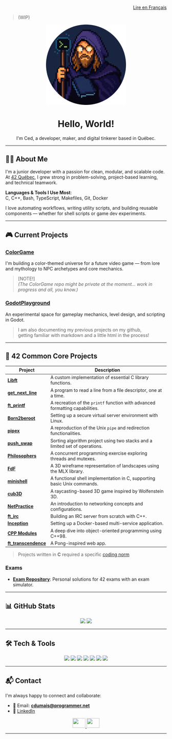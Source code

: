 
<!-- Language Switch -->
<div align="right">

[Lire en Français](./README_FR.md)

</div>

> (WIP)  

<div align="center">
  <img src="./assets/dev-mage.png" alt="Dev Mage" width="250">
</div>

<div align="center">
  <h1>Hello, World!</h1>
  <p>I'm Ced, a developer, maker, and digital tinkerer based in Québec.</p>
</div>

---

## 👨‍💻 About Me

I'm a junior developer with a passion for clean, modular, and scalable code.  
At [42 Québec](https://www.42quebec.com), I grew strong in problem-solving, project-based learning, and technical teamwork.

**Languages & Tools I Use Most**:  
C, C++, Bash, TypeScript, Makefiles, Git, Docker

I love automating workflows, writing utility scripts, and building reusable components — whether for shell scripts or game dev experiments.

<!--
Hi! I'm a passionate developer with a love for problem-solving and learning new technologies.  
I studied at 42 Québec, where I developped my technical and collaborative skills through intensive project-based learning.

I am proficient in C/C++ (C++98) and possess a strong understanding of object-oriented programming principles.

I am a firm believer in clean, modular, and scalable code, and have a deep appreciation for automation.  
I extensively use Makefiles and Bash scripting to streamline workflows, generate assets and enhance development efficiency.

I also enjoy creating reusable utility classes and wrapper functions to enhance code readability and maintainability.
-->

---

## 🎮 Current Projects

### [ColorGame](https://github.com/SaydRomey/ColorGame)  
I'm building a color-themed universe for a future video game — from lore and mythology to NPC archetypes and core mechanics.  

> [NOTE!]  
> *(The ColorGame repo might be private at the moment... work in progress and all, you know.)*  


### [GodotPlayground](https://github.com/SaydRomey/GodotPlayground)  
An experimental space for gameplay mechanics, level design, and scripting in Godot.

> I am also documenting my previous projects on my github,  
> getting familiar with markdown and a little html in the process!


---

## 🏁 42 Common Core Projects

| Project | Description |
|---------|-------------|
| **[Libft](https://github.com/SaydRomey/libft)** | A custom implementation of essential C library functions. |
| **[get_next_line](https://github.com/SaydRomey/get_next_line)** | A program to read a line from a file descriptor, one at a time. |
| **[ft_printf](https://github.com/SaydRomey/ft_printf)** | A recreation of the `printf` function with advanced formatting capabilities. |
| **[Born2beroot](https://github.com/SaydRomey/B2BR)** | Setting up a secure virtual server environment with Linux. |
| **[pipex](https://github.com/SaydRomey/pipex)** | A reproduction of the Unix `pipe` and redirection functionalities. |
| **[push_swap](https://github.com/SaydRomey/push_swap)** | Sorting algorithm project using two stacks and a limited set of operations. |
| **[Philosophers](https://github.com/SaydRomey/Philosopher)** | A concurrent programming exercise exploring threads and mutexes. |
| **[FdF](https://github.com/SaydRomey/FdF)** | A 3D wireframe representation of landscapes using the MLX library. |
| **[minishell](https://github.com/SaydRomey/Minishell)** | A functional shell implementation in C, supporting basic Unix commands. |
| **[cub3D](https://github.com/SaydRomey/cub3D)** | A raycasting-based 3D game inspired by Wolfenstein 3D. |
| **[NetPractice](https://github.com/SaydRomey/netpractice)** | An introduction to networking concepts and configurations. |
| **[ft_irc](https://github.com/SaydRomey/ft_irc)** | Building an IRC server from scratch with C++. |
| **[Inception](https://github.com/SaydRomey/inception)** | Setting up a Docker-based multi-service application. |
| **[CPP Modules](https://github.com/SaydRomey/CPP)** | A deep dive into object-oriented programming using C++98. |
| **[ft_transcendence](https://github.com/SaydRomey/ft_transcendence)** | A Pong-inspired web app. |

> Projects written in **C** required a specific [coding norm](https://github.com/SaydRomey/42_ressources/blob/main/pdf/norm_en_v4.pdf)

### Exams
- **[Exam Repository](https://github.com/SaydRomey/exams)**: Personal solutions for 42 exams with an exam simulator.

---

## 📊 GitHub Stats

<p align="center">
  <img src="https://github-readme-stats.vercel.app/api/top-langs/?username=SaydRomey&layout=compact&theme=tokyonight&card_width=400" height="170"/>
  <img src="https://github-readme-stats.vercel.app/api?username=SaydRomey&show_icons=true&theme=tokyonight" height="170"/>
</p>

---

## 🛠️ Tech & Tools

<p align="center">
  <img src="https://img.shields.io/badge/C-00599C?style=for-the-badge&logo=c&logoColor=white"/>
  <img src="https://img.shields.io/badge/C++-00599C?style=for-the-badge&logo=c%2B%2B&logoColor=white"/>
  <img src="https://img.shields.io/badge/typescript-%23007ACC.svg?style=for-the-badge&logo=typescript&logoColor=white"/>
  <img src="https://img.shields.io/badge/GIT-E44C30?style=for-the-badge&logo=git&logoColor=white"/>
  <img src="https://img.shields.io/badge/GNU%20Bash-4EAA25?style=for-the-badge&logo=GNU%20Bash&logoColor=white"/>
  <img src="https://img.shields.io/badge/Make-6D00CC.svg?style=for-the-badge&logo=Make&logoColor=white"/>
  <img src="https://img.shields.io/badge/Docker-2CA5E0?style=for-the-badge&logo=docker&logoColor=white"/>
</p>


---

## 📬 Contact

I'm always happy to connect and collaborate:

- 📧 Email: **cdumais@programmer.net**  
- 💼 [LinkedIn](https://www.linkedin.com/in/cedericdumais)

<p align="center">
  <a href="https://www.linkedin.com/in/cedericdumais">
    <img src="https://raw.githubusercontent.com/rahuldkjain/github-profile-readme-generator/master/src/images/icons/Social/linked-in-alt.svg" height="30" width="40"/>
  </a>
  <a href="mailto:cdumais@programmer.net">
    <img src="https://upload.wikimedia.org/wikipedia/commons/4/4e/Gmail_Icon.png" height="30" width="40"/>
  </a>
</p>

---

<!-- Status ideas
About to understand...
Understanding adjacent...
Knows just enough to ask better questions...
🦕
Version controlled since the Triassic... 
Jurasscript enabled.
Coding in C like extinction isn't real.
-->
